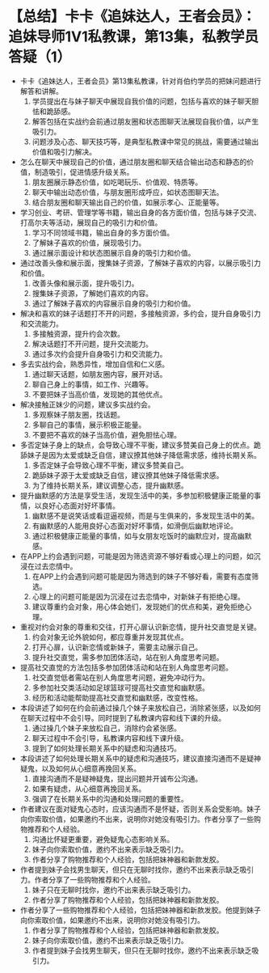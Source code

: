 # 【总结】卡卡《追妹达人，王者会员》：追妹导师1V1私教课，第13集，私教学员答疑（1）

-   卡卡《追妹达人，王者会员》第13集私教课，针对肖伯约学员的把妹问题进行解答和讲解。
    1.  学员提出在与妹子聊天中展现自我价值的问题，包括与喜欢的妹子聊天胆怯和跪舔感。
    2.  解答包括在实战约会前通过朋友圈和状态图聊天法展现自我价值，以产生吸引力。
    3.  问题涉及心态、聊天技巧等，是典型私教课中常见的挑战，需要通过输出价值和吸引力解决。
-   怎么在聊天中展现自己的价值，通过朋友圈和聊天结合输出动态和静态的价值，制造吸引，促进情感升级关系。
    1.  朋友圈展示静态价值，如吃喝玩乐、价值观、特质等。
    2.  聊天中输出动态价值，与朋友圈形成呼应，如状态图聊天法。
    3.  结合朋友圈和聊天输出自己的价值，如展示孝心、正能量等。
-   学习创业、考研、管理学等书籍，输出自身的各方面价值，包括与妹子交流、打高尔夫等活动，展现自己的吸引力和价值。
    1.  学习不同领域书籍，输出自身的多方面价值。
    2.  了解妹子喜欢的价值，展现吸引力。
    3.  通过展示面设计和状态图展示自身的吸引力和价值。
-   通过改善头像和展示面，搜集妹子资源，了解妹子喜欢的内容，以展示吸引力和价值。
    1.  改善头像和展示面，提升吸引力。
    2.  搜集妹子资源，了解她们喜欢的内容。
    3.  通过了解妹子喜欢的内容展示自身的吸引力和价值。
-   解决和喜欢的妹子话题打不开的问题，多接触资源，多约会，提升自身吸引力和交流能力。
    1.  多接触资源，提升约会次数。
    2.  解决话题打不开问题，提升交流能力。
    3.  通过多次约会提升自身吸引力和交流能力。
-   多去实战约会，熟悉异性，增加自信和仁义感。
    1.  通过聊天话题，如朋友圈内容，展开对话。
    2.  聊自己身上的事情，如工作、兴趣等。
    3.  不要把妹子当高价值，发现她的其他优点。
-   解决接触正妹少的问题，建议多实战约会。
    1.  多观察妹子朋友圈，找话题。
    2.  多聊自己的事情，展示积极正能量。
    3.  不要把不喜欢的妹子当高价值，避免胆怯心理。
-   多否定妹子身上的缺点，会导致心理不平衡，建议多赞美自己身上的优点。跪舔妹子是因为太爱或缺乏自信，建议撩其他妹子降低需求感，维持长期关系。
    1.  多否定妹子会导致心理不平衡，建议多赞美自己。
    2.  跪舔妹子源于太爱或缺乏自信，建议撩其他妹子降低需求感。
    3.  为了维持长期关系，建议调整心态，提升幽默感。
-   提升幽默感的方法是享受生活，发现生活中的美，多参加积极健康正能量的事情，以良好心态面对好坏事情。
    1.  幽默感不是说笑话或看逗逼视频，而是与生俱来的，多发现生活中的美。
    2.  有幽默感的人能用良好心态面对好坏事情，如滑倒后幽默地评论。
    3.  通过积极健康正能量的事情，如与女朋友吃饭时的幽默应对，提高幽默感。
-   在APP上约会遇到问题，可能是因为筛选资源不够好看或心理上的问题，如沉浸在过去恋情中。
    1.  在APP上约会遇到问题可能是因为筛选到的妹子不够好看，需要有态度筛选。
    2.  心理上的问题可能是因为沉浸在过去恋情中，对新妹子有拒绝心理。
    3.  建议尊重约会对象，用心体会她们，发现她们的优点和美，避免拒绝心理。
-   重视对约会对象的尊重和交往，打开心扉认识新恋情，提升社交直觉是关键。
    1.  约会对象无论外貌如何，都应尊重并发现其优点。
    2.  打开心扉，认识新恋情或新妹子，需要主动展示自己。
    3.  提升社交直觉，需多参加团体活动，站在别人角度思考问题。
-   提高社交直觉的方法包括多参加团体活动和站在别人角度思考问题。
    1.  社交直觉低者需站在别人角度思考问题，避免冲动行为。
    2.  多参加社交类活动如足球篮球可提高社交直觉和幽默感。
    3.  经历和活动能帮助提高社交直觉和幽默感，改变性格。
-   本段讲述了如何在约会前通过操几个妹子来放松自己，消除紧张感，以及如何在聊天过程中不会引导。同时提到了私教课内容和线下课的升级。
    1.  通过操几个妹子来放松自己，消除约会紧张感。
    2.  聊天过程中不会引导，私教课内容和线下课升级。
    3.  提到了如何处理长期关系中的疑虑和沟通技巧。
-   本段讲述了如何处理长期关系中的疑虑和沟通技巧，建议直接沟通而不是疑神疑鬼，以及如何从心细意再挽回关系。
    1.  直接沟通而不是疑神疑鬼，提出问题并开诚布公沟通。
    2.  如果有疑虑，从心细意再挽回关系。
    3.  强调了在长期关系中的沟通和处理问题的重要性。
-   作者建议在面对疑鬼心态时，应该沟通而不是怀疑，否则关系会受影响。妹子向你索取价值，如果邀约不出来，说明你对她没有吸引力。作者分享了一些购物推荐和个人经验。
    1.  沟通比怀疑更重要，避免疑鬼心态影响关系。
    2.  妹子向你索取价值，邀约不出来表示缺乏吸引力。
    3.  作者分享了购物推荐和个人经验，包括把妹神器和新款发胶。
-   作者提到妹子会找男生聊天，但只在无聊时找你，邀约不出来表示缺乏吸引力。作者分享了一些购物推荐和个人经验。
    1.  妹子只在无聊时找你，邀约不出来表示缺乏吸引力。
    2.  作者分享了购物推荐和个人经验，包括把妹神器和新款发胶。
-   作者分享了一些购物推荐和个人经验，包括把妹神器和新款发胶。他提到妹子向你索取价值，如果邀约不出来，说明你对她没有吸引力。
    1.  作者分享了购物推荐和个人经验，包括把妹神器和新款发胶。
    2.  妹子向你索取价值，邀约不出来表示缺乏吸引力。
    3.  作者提到妹子会找男生聊天，但只在无聊时找你，邀约不出来表示缺乏吸引力。